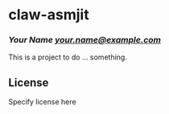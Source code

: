 # claw-asmjit
### _Your Name <your.name@example.com>_

This is a project to do ... something.

## License

Specify license here

